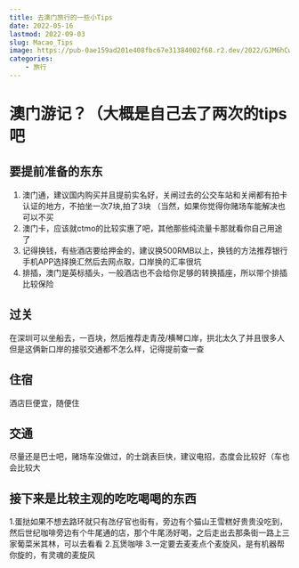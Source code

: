 ```yaml
---
title: 去澳门旅行的一些小Tips
date: 2022-05-16
lastmod: 2022-09-03
slug: Macao_Tips
image: https://pub-0ae159ad201e408fbc67e31384002f68.r2.dev/2022/GJM6hCwf5j.png
categories:
    - 旅行
---
```


# 澳门游记？（大概是自己去了两次的tips吧
 
## 要提前准备的东东
1. 澳门通，建议国内购买并且提前实名好，关闸过去的公交车站和关闸都有拍卡认证的地方，不拍坐一次7块,拍了3块
（当然，如果你觉得你赌场车能解决也可以不买
2. 澳门卡，应该就ctmo的比较实惠了吧，其他那些纯流量卡那就看你自己用途了
3. 记得换钱，有些酒店要给押金的，建议换500RMB以上，换钱的方法推荐银行手机APP选择换汇然后去网点取，口岸换的汇率很坑
4. 排插，澳门是英标插头，一般酒店也不会给你足够的转换插座，所以带个排插比较保险

## 过关
在深圳可以坐船去，一百块，然后推荐走青茂/横琴口岸，拱北太久了并且很多人
但是这俩新口岸的接驳交通都不怎么样，记得提前查一查

## 住宿
酒店巨便宜，随便住

## 交通
尽量还是巴士吧，赌场车没做过，的士跳表巨快，建议电招，态度会比较好（车也会比较大

## 接下来是比较主观的吃吃喝喝的东西
1.蛋挞如果不想去路环就只有氹仔官也街有，旁边有个猫山王雪糕好贵贵没吃到，然后世纪咖啡旁边有个牛尾通的店，那个牛尾汤好喝，之后走出去那条街一路上三家葡菜米其林，可以去看看
2.瓦煲咖啡
3.一定要去麦麦点个麦旋风，是有机器帮你旋的，有灵魂的麦旋风
